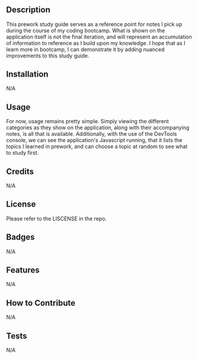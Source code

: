 # <Your-Project-Title>

## Description

This prework study guide serves as a reference point for notes I pick up during the course of my coding bootcamp. What is shown on the application itself is not the final iteration, and will represent an accumulation of information to reference as I build upon my knowledge. I hope that as I learn more in bootcamp, I can demonstrate it by adding nuanced improvements to this study guide. 

## Installation

N/A

## Usage

For now, usage remains pretty simple. Simply viewing the different categories as they show on the application, along with their accompanying notes, is all that is available. Additionally, with the use of the DevTools console, we can see the application's Javascript running, that it lists the topics I learned in prework, and can choose a topic at random to see what to study first.

## Credits

N/A

## License

Please refer to the LISCENSE in the repo.

## Badges

N/A

## Features

N/A

## How to Contribute

N/A

## Tests

N/A